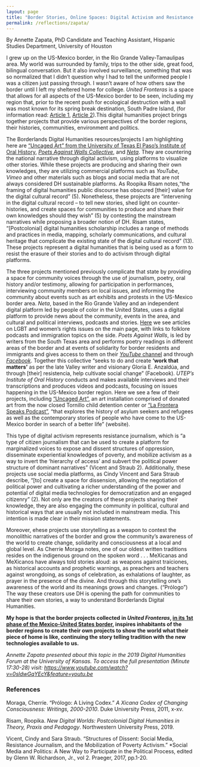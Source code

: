 ```yaml
---
layout: page
title: "Border Stories, Online Spaces: Digital Activism and Resistance Journalism through BorderlandsDH"
permalink: /reflections/zapata/
---
```


By Annette Zapata, 
PhD Candidate and Teaching Assistant, Hispanic Studies Department, University of Houston

I grew up on the US-Mexico border, in the Rio Grande Valley-Tamaulipas area. My world was surrounded by family, trips to the other side, great food, bilingual conversation. But it also involved surveillance, something that was so normalized that I didn’t question why I had to tell the uniformed people I was a citizen just passing through. I wasn’t aware of how others saw the border until I left my sheltered home for college. *United Fronteras* is a space that allows for all aspects of the US-Mexico border to be seen, including my region that, prior to the recent push for ecological destruction with a wall was most known for its spring break destination, South Padre Island, (for information read: [Article 1](https://www.borderreport.com/hot-topics/the-border-wall/national-heritage-designation-could-alter-plans-to-expedite-border-wall-construction-in-starr-county/), [Article 2](https://www.cnet.com/news/border-wall-now-under-construction-could-kill-off-birds-ocelots-and-a-church/)).This digital humanities project brings together projects that provide various perspectives of the border regions, their histories, communities, environment and politics.

The Borderlands Digital Humanities resources/projects I am highlighting here are [“Uncaged Art” from the University of Texas El Paso’s Institute of Oral History](https://unitedfronteras.github.io/ufexhibition_mexusa/united/obj060/), [*Poets Against Walls Collective*](https://unitedfronteras.github.io/ufexhibition_mexusa/united/obj090/), and [*Neta*](https://unitedfronteras.github.io/ufexhibition_mexusa/united/obj083/). They are countering the national narrative through digital activism, using platforms to visualize other stories. While these projects are producing and sharing their own knowledges, they are utilizing commercial platforms such as *YouTube*, *Vimeo* and other materials such as blogs and social media that are not always considered DH sustainable platforms. As Roopika Risam notes,“the framing of digital humanities public discourse has obscured [their] value for the digital cultural record” (5). Nonetheless, these projects are “intervening in the digital cultural record – to tell new stories, shed light on counter-histories, and create spaces for communities to produce and share their own knowledges should they wish” (5) by contesting the mainstream narratives while proposing a broader notion of DH. Risam states, “[Postcolonial] digital humanities scholarship includes a range of methods and practices in media, mapping, scholarly communications, and cultural heritage that complicate the existing state of the digital cultural record” (13). These projects represent a digital humanities that is being used as a form to resist the erasure of their stories and to do activism through digital platforms.  

The three projects mentioned previously complicate that state by providing a space for community voices through the use of journalism, poetry, oral history and/or testimony, allowing for participation in performances, interviewing community members on local issues, and informing the community about events such as art exhibits and protests in the US-Mexico border area. *Neta*, based in the Rio Grande Valley and an independent digital platform led by people of color in the United States, uses a digital platform to provide news about the community, events in the area, and cultural and political interviews, podcasts and stories. [Here](https://netargv.com/category/topics/lgbtq/) we see articles on LGBT and women’s rights issues on the main page, with links to folklore podcasts and immigration topics on the side. *Poets Against Walls*, is led by writers from the South Texas area and performs poetry readings in different areas of the border and at events of solidarity for border residents and immigrants and gives access to them on their [*YouTube* channel](https://www.youtube.com/channel/UCiqBlWXBjVoMjX3R1RMovng/featured) and through [*Facebook*](https://www.facebook.com/poetsagainstwalls/). Together this collective “seeks to do and create **‘work that matters’** as per the late Valley writer and visionary Gloria E. Anzaldúa, and through [their] resistencia, help cultivate social change” (Facebook). *UTEP’s Institute of Oral History* conducts and makes available interviews and their transcriptions and produces videos and podcasts, focusing on issues happening in the US-Mexico border region. Here we see a few of their projects, including [“Uncaged Art”](https://vimeo.com/336642793), an art installation comprised of donated art from the now closed Tornillo child detention center or [“La Frontera Speaks Podcast”](https://www.utep.edu/liberalarts/oral-history/public-history/podcast.html), “that explores the history of asylum seekers and refugees as well as the contemporary stories of people who have come to the US-Mexico border in search of a better life” (website). 

This type of digital activism represents resistance journalism, which is “a type of citizen journalism that can be used to create a platform for marginalized voices to expose and dissent structures of oppression, disseminate experiential knowledges of poverty, and mobilize activism as a way to invert the ‘hierarchy of access’ and subvert the political power structure of dominant narratives” (Vicent and Straub 2). Additionally, these projects use social media platforms, as Cindy Vincent and Sara Straub describe, “[to] create a space for dissension, allowing the negotiation of political power and cultivating a richer understanding of the power and potential of digital media technologies for democratization and an engaged citizenry” (2). Not only are the creators of these projects sharing their knowledge, they are also engaging the community in political, cultural and historical ways that are usually not included in mainstream media. This intention is made clear in their mission statements. 

Moreover, ehese projects use storytelling as a weapon to contest the monolithic narratives of the border and grow the community’s awareness of the world to create change, solidarity and consciousness at a local and global level.  As Cherríe Moraga notes, 
one of our oldest written traditions resides on the indigenous ground on the spoken word . . . MeXicanas and MeXicanos have always told stories aloud: as weapons against traíciones, as historical accounts and prophetic warnings, as preachers and teachers against wrongdoing, as songs of celebration, as exhalations of laughter, as prayer in the presence of the divine. And through this storytelling one’s awareness of the world and its meanings grows and changes. (“Prólogo”)
The way these creators use DH is opening the path for communities to share their own stories, a way to understand Borderlands Digital Humanities. 

**My hope is that the border projects collected in *United Fronteras*, [in its 1st phase of the Mexico-United States border](https://unitedfronteras.github.io/projects/), inspires inhabitants of the border regions to create their own projects to show the world what their piece of home is like, continuing the story telling tradition with the new technologies available to us.**

*Annette Zapata presented about this topic in the 2019 Digital Humanities Forum at the University of Kansas. To access the full presentation (Minute 17:30-28) visit: https://www.youtube.com/watch?v=0sldwGqYEcY&feature=youtu.be*

### References

Moraga, Cherríe. “Prólogo: A Living Codex.” *A Xicana Codex of Changing Consciousness: 
 	Writings, 2000-2010*. Duke University Press, 2011, x-xv. 
  
Risam, Roopika. *New Digital Worlds: Postcolonial Digital Humanities in Theory, Praxis and 
 	Pedagogy*. Northwestern University Press, 2019. 
  
Vicent, Cindy and Sara Straub. “Structures of Dissent: Social Media, Resistance Journalism, and 
 	the Mobilization of Poverty Activism.” *Social Media and Politics: A New Way to 
 	Participate in the Political Process, edited by Glenn W. Richardson, Jr., vol 2. Praeger, 
 	2017, pp.1-20.

